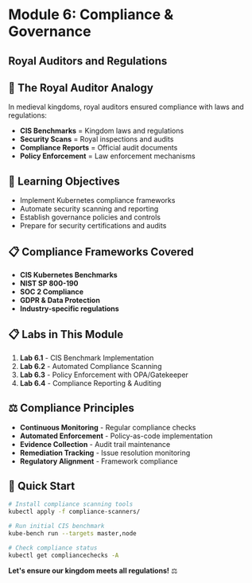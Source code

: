 # Module 6: Compliance & Governance
## Royal Auditors and Regulations

## 🏰 The Royal Auditor Analogy
In medieval kingdoms, royal auditors ensured compliance with laws and regulations:
- **CIS Benchmarks** = Kingdom laws and regulations
- **Security Scans** = Royal inspections and audits
- **Compliance Reports** = Official audit documents
- **Policy Enforcement** = Law enforcement mechanisms

## 🎯 Learning Objectives
- Implement Kubernetes compliance frameworks
- Automate security scanning and reporting
- Establish governance policies and controls
- Prepare for security certifications and audits

## 📋 Compliance Frameworks Covered
- **CIS Kubernetes Benchmarks**
- **NIST SP 800-190**
- **SOC 2 Compliance**
- **GDPR & Data Protection**
- **Industry-specific regulations**

## 📋 Labs in This Module
1. **Lab 6.1** - CIS Benchmark Implementation
2. **Lab 6.2** - Automated Compliance Scanning
3. **Lab 6.3** - Policy Enforcement with OPA/Gatekeeper
4. **Lab 6.4** - Compliance Reporting & Auditing

## ⚖️ Compliance Principles
- **Continuous Monitoring** - Regular compliance checks
- **Automated Enforcement** - Policy-as-code implementation
- **Evidence Collection** - Audit trail maintenance
- **Remediation Tracking** - Issue resolution monitoring
- **Regulatory Alignment** - Framework compliance

## 🚀 Quick Start
```bash
# Install compliance scanning tools
kubectl apply -f compliance-scanners/

# Run initial CIS benchmark
kube-bench run --targets master,node

# Check compliance status
kubectl get compliancechecks -A
```

**Let's ensure our kingdom meets all regulations!** ⚖️
